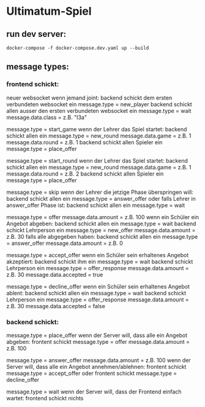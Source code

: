 # Ultimatum-Spiel

## run dev server:
```
docker-compose -f docker-compose.dev.yaml up --build
```


## message types:
### frontend schickt:
neuer websocket
wenn jemand joint:
  backend schickt dem ersten verbundeten websocket ein message.type = new_player
  backend schickt allen ausser den ersten verbundeten websocket ein message.type = wait 
  message.data.class = z.B. "I3a"

message.type = start_game
wenn der Lehrer das Spiel startet:
  backend schickt allen ein message.type = new_round
  message.data.game = z.B. 1
  message.data.round = z.B. 1
  backend schickt allen Spieler ein message.type = place_offer

message.type = start_round
wenn der Lehrer das Spiel startet:
  backend schickt allen ein message.type = new_round
  message.data.game = z.B. 1
  message.data.round = z.B. 2
  backend schickt allen Spieler ein message.type = place_offer

message.type = skip
wenn der Lehrer die jetzige Phase überspringen will:
  backend schickt allen ein message.type = answer_offer
  oder falls Lehrer in answer_offer Phase ist:
  backend schickt allen ein message.type = wait

message.type = offer
message.data.amount = z.B. 100
wenn ein Schüler ein Angebot abgeben:
  backend schickt allen ein message.type = wait 
  backend schickt Lehrperson ein message.type = new_offer
  message.data.amount = z.B. 30
  falls alle abgegeben haben:
  backend schickt allen ein message.type = answer_offer
  message.data.amount = z.B. 0

message.type = accept_offer
wenn ein Schüler sein erhaltenes Angebot akzeptiert:
  backend schickt ihm ein message.type = wait 
  backend schickt Lehrperson ein message.type = offer_response
  message.data.amount = z.B. 30
  message.data.accepted = true

message.type = decline_offer
wenn ein Schüler sein erhaltenes Angebot ablent:
  backend schickt allen ein message.type = wait 
  backend schickt Lehrperson ein message.type = offer_response
  message.data.amount = z.B. 30
  message.data.accepted = false

### backend schickt:
message.type = place_offer
wenn der Server will, dass alle ein Angebot abgeben:
  frontent schickt message.type = offer
  message.data.amount = z.B. 100

message.type = answer_offer
message.data.amount = z.B. 100
wenn der Server will, dass alle ein Angebot annehmen/ablehnen:
  frontent schickt message.type = accept_offer
  oder
  frontent schickt message.type = decline_offer

message.type = wait
wenn der Server will, dass der Frontend einfach wartet:
  frontend schickt nichts
